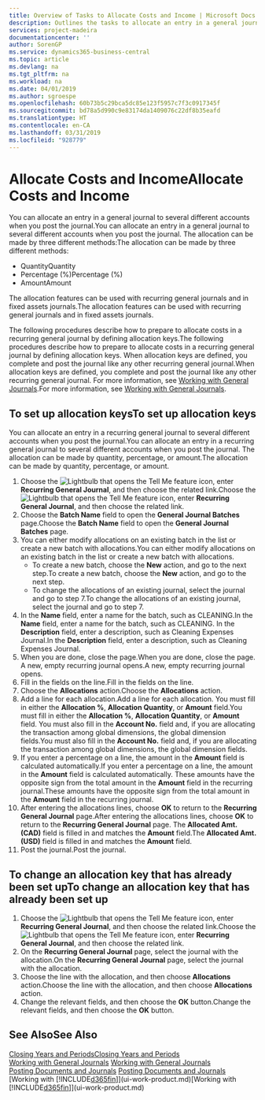 ```yaml
---
title: Overview of Tasks to Allocate Costs and Income | Microsoft Docs
description: Outlines the tasks to allocate an entry in a general journal to several different accounts when you post the journal.
services: project-madeira
documentationcenter: ''
author: SorenGP
ms.service: dynamics365-business-central
ms.topic: article
ms.devlang: na
ms.tgt_pltfrm: na
ms.workload: na
ms.date: 04/01/2019
ms.author: sgroespe
ms.openlocfilehash: 60b73b5c29bca5dc85e123f5957c7f3c0917345f
ms.sourcegitcommit: bd78a5d990c9e83174da1409076c22df8b35eafd
ms.translationtype: HT
ms.contentlocale: en-CA
ms.lasthandoff: 03/31/2019
ms.locfileid: "928779"
---
```

# <a name="allocate-costs-and-income"></a><span data-ttu-id="1171c-103">Allocate Costs and Income</span><span class="sxs-lookup"><span data-stu-id="1171c-103">Allocate Costs and Income</span></span>
<span data-ttu-id="1171c-104">You can allocate an entry in a general journal to several different accounts when you post the journal.</span><span class="sxs-lookup"><span data-stu-id="1171c-104">You can allocate an entry in a general journal to several different accounts when you post the journal.</span></span> <span data-ttu-id="1171c-105">The allocation can be made by three different methods:</span><span class="sxs-lookup"><span data-stu-id="1171c-105">The allocation can be made by three different methods:</span></span>

* <span data-ttu-id="1171c-106">Quantity</span><span class="sxs-lookup"><span data-stu-id="1171c-106">Quantity</span></span>
* <span data-ttu-id="1171c-107">Percentage (%)</span><span class="sxs-lookup"><span data-stu-id="1171c-107">Percentage (%)</span></span>
* <span data-ttu-id="1171c-108">Amount</span><span class="sxs-lookup"><span data-stu-id="1171c-108">Amount</span></span>

<span data-ttu-id="1171c-109">The allocation features can be used with recurring general journals and in fixed assets journals.</span><span class="sxs-lookup"><span data-stu-id="1171c-109">The allocation features can be used with recurring general journals and in fixed assets journals.</span></span>
<!--You can also distribute the cost or revenue of a line to an intercompany partner when you post a sales or purchase document. When you post the document, a line will be posted in your general journal, and a corresponding line will be created in the intercompany outbox.-->

<span data-ttu-id="1171c-110">The following procedures describe how to prepare to allocate costs in a recurring general journal by defining allocation keys.</span><span class="sxs-lookup"><span data-stu-id="1171c-110">The following procedures describe how to prepare to allocate costs in a recurring general journal by defining allocation keys.</span></span> <span data-ttu-id="1171c-111">When allocation keys are defined, you complete and post the journal like any other recurring general journal.</span><span class="sxs-lookup"><span data-stu-id="1171c-111">When allocation keys are defined, you complete and post the journal like any other recurring general journal.</span></span> <span data-ttu-id="1171c-112">For more information, see [Working with General Journals](ui-work-general-journals.md).</span><span class="sxs-lookup"><span data-stu-id="1171c-112">For more information, see [Working with General Journals](ui-work-general-journals.md).</span></span>

## <a name="to-set-up-allocation-keys"></a><span data-ttu-id="1171c-113">To set up allocation keys</span><span class="sxs-lookup"><span data-stu-id="1171c-113">To set up allocation keys</span></span>
<span data-ttu-id="1171c-114">You can allocate an entry in a recurring general journal to several different accounts when you post the journal.</span><span class="sxs-lookup"><span data-stu-id="1171c-114">You can allocate an entry in a recurring general journal to several different accounts when you post the journal.</span></span> <span data-ttu-id="1171c-115">The allocation can be made by quantity, percentage, or amount.</span><span class="sxs-lookup"><span data-stu-id="1171c-115">The allocation can be made by quantity, percentage, or amount.</span></span>
1. <span data-ttu-id="1171c-116">Choose the ![Lightbulb that opens the Tell Me feature](media/ui-search/search_small.png "Tell me what you want to do") icon, enter **Recurring General Journal**, and then choose the related link.</span><span class="sxs-lookup"><span data-stu-id="1171c-116">Choose the ![Lightbulb that opens the Tell Me feature](media/ui-search/search_small.png "Tell me what you want to do") icon, enter **Recurring General Journal**, and then choose the related link.</span></span>
2. <span data-ttu-id="1171c-117">Choose the **Batch Name** field to open the **General Journal Batches** page.</span><span class="sxs-lookup"><span data-stu-id="1171c-117">Choose the **Batch Name** field to open the **General Journal Batches** page.</span></span>
3. <span data-ttu-id="1171c-118">You can either modify allocations on an existing batch in the list or create a new batch with allocations.</span><span class="sxs-lookup"><span data-stu-id="1171c-118">You can either modify allocations on an existing batch in the list or create a new batch with allocations.</span></span>
   * <span data-ttu-id="1171c-119">To create a new batch, choose the **New** action, and go to the next step.</span><span class="sxs-lookup"><span data-stu-id="1171c-119">To create a new batch, choose the **New** action, and go to the next step.</span></span>
   * <span data-ttu-id="1171c-120">To change the allocations of an existing journal, select the journal and go to step 7.</span><span class="sxs-lookup"><span data-stu-id="1171c-120">To change the allocations of an existing journal, select the journal and go to step 7.</span></span>    
4. <span data-ttu-id="1171c-121">In the **Name** field, enter a name for the batch, such as CLEANING.</span><span class="sxs-lookup"><span data-stu-id="1171c-121">In the **Name** field, enter a name for the batch, such as CLEANING.</span></span> <span data-ttu-id="1171c-122">In the **Description** field, enter a description, such as Cleaning Expenses Journal.</span><span class="sxs-lookup"><span data-stu-id="1171c-122">In the **Description** field, enter a description, such as Cleaning Expenses Journal.</span></span>
5. <span data-ttu-id="1171c-123">When you are done, close the page.</span><span class="sxs-lookup"><span data-stu-id="1171c-123">When you are done, close the page.</span></span> <span data-ttu-id="1171c-124">A new, empty recurring journal opens.</span><span class="sxs-lookup"><span data-stu-id="1171c-124">A new, empty recurring journal opens.</span></span>
6. <span data-ttu-id="1171c-125">Fill in the fields on the line.</span><span class="sxs-lookup"><span data-stu-id="1171c-125">Fill in the fields on the line.</span></span>
7. <span data-ttu-id="1171c-126">Choose the **Allocations** action.</span><span class="sxs-lookup"><span data-stu-id="1171c-126">Choose the **Allocations** action.</span></span>
8. <span data-ttu-id="1171c-127">Add a line for each allocation.</span><span class="sxs-lookup"><span data-stu-id="1171c-127">Add a line for each allocation.</span></span> <span data-ttu-id="1171c-128">You must fill in either the **Allocation %**, **Allocation Quantity**, or **Amount** field.</span><span class="sxs-lookup"><span data-stu-id="1171c-128">You must fill in either the **Allocation %**, **Allocation Quantity**, or **Amount** field.</span></span> <span data-ttu-id="1171c-129">You must also fill in the **Account No.** field and, if you are allocating the transaction among global dimensions, the global dimension fields.</span><span class="sxs-lookup"><span data-stu-id="1171c-129">You must also fill in the **Account No.** field and, if you are allocating the transaction among global dimensions, the global dimension fields.</span></span>
9. <span data-ttu-id="1171c-130">If you enter a percentage on a line, the amount in the **Amount** field is calculated automatically.</span><span class="sxs-lookup"><span data-stu-id="1171c-130">If you enter a percentage on a line, the amount in the **Amount** field is calculated automatically.</span></span> <span data-ttu-id="1171c-131">These amounts have the opposite sign from the total amount in the **Amount** field in the recurring journal.</span><span class="sxs-lookup"><span data-stu-id="1171c-131">These amounts have the opposite sign from the total amount in the **Amount** field in the recurring journal.</span></span>
10. <span data-ttu-id="1171c-132">After entering the allocations lines, choose **OK** to return to the **Recurring General Journal** page.</span><span class="sxs-lookup"><span data-stu-id="1171c-132">After entering the allocations lines, choose **OK** to return to the **Recurring General Journal** page.</span></span> <span data-ttu-id="1171c-133">The **Allocated Amt. (CAD)** field is filled in and matches the **Amount** field.</span><span class="sxs-lookup"><span data-stu-id="1171c-133">The **Allocated Amt. (USD)** field is filled in and matches the **Amount** field.</span></span>
11. <span data-ttu-id="1171c-134">Post the journal.</span><span class="sxs-lookup"><span data-stu-id="1171c-134">Post the journal.</span></span>

## <a name="to-change-an-allocation-key-that-has-already-been-set-up"></a><span data-ttu-id="1171c-135">To change an allocation key that has already been set up</span><span class="sxs-lookup"><span data-stu-id="1171c-135">To change an allocation key that has already been set up</span></span>
1. <span data-ttu-id="1171c-136">Choose the ![Lightbulb that opens the Tell Me feature](media/ui-search/search_small.png "Tell me what you want to do") icon, enter **Recurring General Journal**, and then choose the related link.</span><span class="sxs-lookup"><span data-stu-id="1171c-136">Choose the ![Lightbulb that opens the Tell Me feature](media/ui-search/search_small.png "Tell me what you want to do") icon, enter **Recurring General Journal**, and then choose the related link.</span></span>
2. <span data-ttu-id="1171c-137">On the **Recurring General Journal** page, select the journal with the allocation.</span><span class="sxs-lookup"><span data-stu-id="1171c-137">On the **Recurring General Journal** page, select the journal with the allocation.</span></span>
3. <span data-ttu-id="1171c-138">Choose the line with the allocation, and then choose **Allocations** action.</span><span class="sxs-lookup"><span data-stu-id="1171c-138">Choose the line with the allocation, and then choose **Allocations** action.</span></span>
4. <span data-ttu-id="1171c-139">Change the relevant fields, and then choose the **OK** button.</span><span class="sxs-lookup"><span data-stu-id="1171c-139">Change the relevant fields, and then choose the **OK** button.</span></span>

## <a name="see-also"></a><span data-ttu-id="1171c-140">See Also</span><span class="sxs-lookup"><span data-stu-id="1171c-140">See Also</span></span>
[<span data-ttu-id="1171c-141">Closing Years and Periods</span><span class="sxs-lookup"><span data-stu-id="1171c-141">Closing Years and Periods</span></span>](year-close-years-periods.md)  
<span data-ttu-id="1171c-142">[Working with General Journals](ui-work-general-journals.md)  </span><span class="sxs-lookup"><span data-stu-id="1171c-142">[Working with General Journals](ui-work-general-journals.md)  </span></span>  
<span data-ttu-id="1171c-143">[Posting Documents and Journals](ui-post-documents-journals.md)  </span><span class="sxs-lookup"><span data-stu-id="1171c-143">[Posting Documents and Journals](ui-post-documents-journals.md)  </span></span>  
<span data-ttu-id="1171c-144">[Working with [!INCLUDE[d365fin](includes/d365fin_md.md)]](ui-work-product.md)</span><span class="sxs-lookup"><span data-stu-id="1171c-144">[Working with [!INCLUDE[d365fin](includes/d365fin_md.md)]](ui-work-product.md)</span></span>
